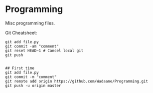 # Programming
Misc programming files.


Git Cheatsheet:
    
    git add file.py
    git commit -am "comment"
    git reset HEAD~1 # Cancel local git
    git push 


    ## First time
    git add file.py
    git commit -m "comment"
    git remote add origin https://github.com/Wadaane/Programming.git
    git push -u origin master

